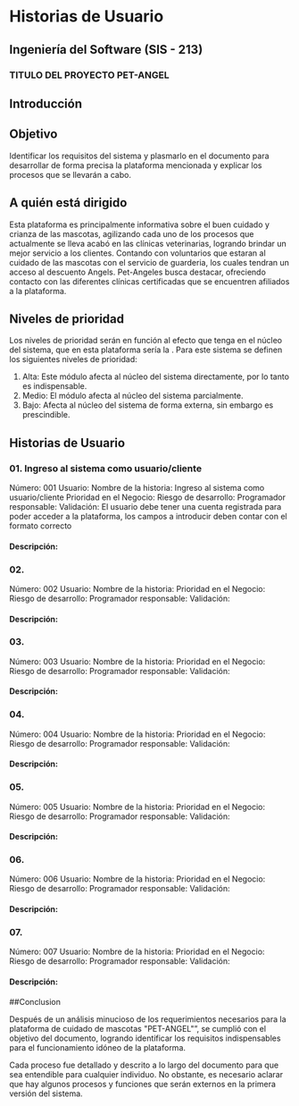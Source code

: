 # Historias de Usuario
## Ingeniería del Software (SIS - 213)

### TITULO DEL PROYECTO PET-ANGEL

## Introducción

## Objetivo
Identificar los requisitos del sistema y plasmarlo en el documento para desarrollar de forma precisa la plataforma mencionada y explicar los procesos que se llevarán a cabo.

## A quién está dirigido
Esta plataforma es principalmente informativa sobre el buen cuidado y crianza de las mascotas, agilizando cada uno de los procesos que actualmente se lleva acabó en las clínicas veterinarias, logrando brindar un mejor servicio a los clientes. Contando con voluntarios que estaran al cuidado de las mascotas con el servicio de guarderia, los cuales tendran un acceso al descuento Angels. Pet-Angeles busca destacar, ofreciendo contacto con las diferentes clínicas certificadas que se encuentren afiliados a la plataforma.

## Niveles de prioridad
Los niveles de prioridad serán en función al efecto que tenga en el núcleo del sistema, que en esta plataforma sería la . Para este sistema se definen los siguientes niveles de prioridad:

1. Alta: Este módulo afecta al núcleo del sistema directamente, por lo tanto es indispensable.
2. Medio: El módulo afecta al núcleo del sistema parcialmente.
3. Bajo: Afecta al núcleo del sistema de forma externa, sin embargo es prescindible.

## Historias de Usuario
### 01. Ingreso al sistema como usuario/cliente

Número: 001      Usuario: 
Nombre de la historia: Ingreso al sistema como usuario/cliente
Prioridad en el Negocio:             Riesgo de desarrollo: 
Programador responsable: 
Validación:  El usuario debe tener una cuenta registrada para poder acceder a la plataforma, los campos a introducir deben contar con el formato correcto


#### Descripción:


### 02. 

Número: 002      Usuario: 
Nombre de la historia: 
Prioridad en el Negocio:             Riesgo de desarrollo: 
Programador responsable: 
Validación: 


#### Descripción:


### 03. 

Número: 003      Usuario: 
Nombre de la historia: 
Prioridad en el Negocio:             Riesgo de desarrollo: 
Programador responsable: 
Validación: 


#### Descripción:


### 04. 

Número: 004      Usuario: 
Nombre de la historia: 
Prioridad en el Negocio:             Riesgo de desarrollo: 
Programador responsable: 
Validación: 


#### Descripción:


### 05. 

Número: 005      Usuario: 
Nombre de la historia: 
Prioridad en el Negocio:             Riesgo de desarrollo: 
Programador responsable: 
Validación: 


#### Descripción:


### 06. 

Número: 006      Usuario: 
Nombre de la historia: 
Prioridad en el Negocio:             Riesgo de desarrollo: 
Programador responsable: 
Validación: 


#### Descripción:


### 07. 

Número: 007      Usuario: 
Nombre de la historia: 
Prioridad en el Negocio:             Riesgo de desarrollo: 
Programador responsable: 
Validación: 


#### Descripción:



##Conclusion

Después de un análisis minucioso de los requerimientos necesarios para la plataforma de cuidado de mascotas "PET-ANGEL"”, se cumplió con el objetivo del documento, logrando identificar los requisitos indispensables para el funcionamiento idóneo de la plataforma.

Cada proceso fue detallado y descrito a lo largo del documento para que sea entendible para cualquier individuo. No obstante, es necesario aclarar que hay algunos procesos y funciones que serán externos en la primera versión del sistema.

